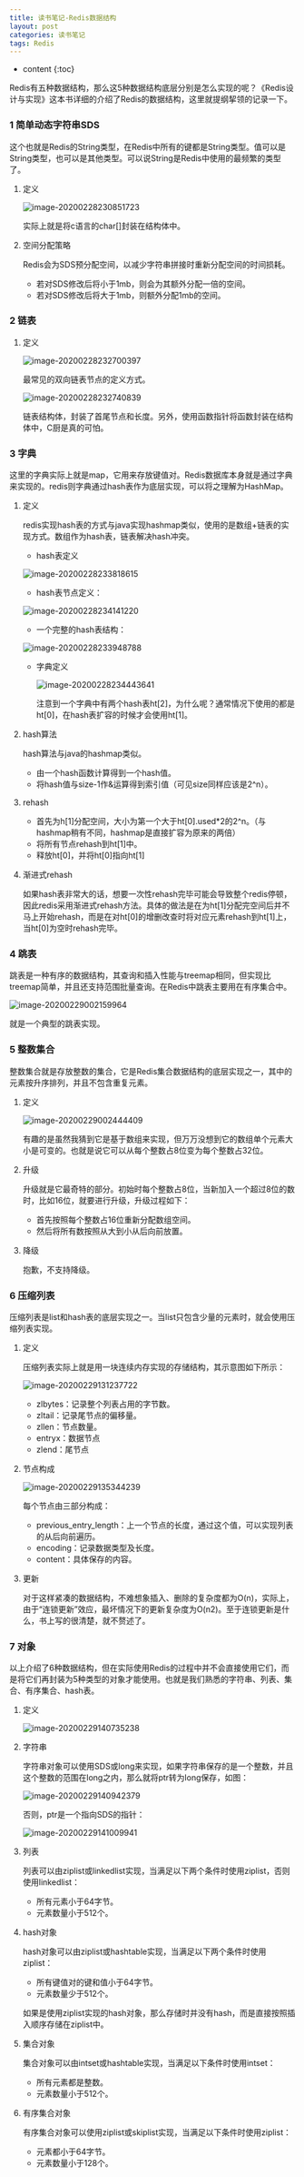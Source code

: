 ```yaml
---
title: 读书笔记-Redis数据结构
layout: post
categories: 读书笔记
tags: Redis
---
```

* content
{:toc}


Redis有五种数据结构，那么这5种数据结构底层分别是怎么实现的呢？《Redis设计与实现》这本书详细的介绍了Redis的数据结构，这里就提纲挈领的记录一下。




### 1 简单动态字符串SDS

这个也就是Redis的String类型，在Redis中所有的键都是String类型。值可以是String类型，也可以是其他类型。可以说String是Redis中使用的最频繁的类型了。

1. 定义

   ![image-20200228230851723](../images/2020-1-8-%E8%AF%BB%E4%B9%A6%E7%AC%94%E8%AE%B0-Redis%E6%95%B0%E6%8D%AE%E7%BB%93%E6%9E%84.assets/image-20200228230851723.png)

   实际上就是将c语言的char[]封装在结构体中。

2. 空间分配策略

   Redis会为SDS预分配空间，以减少字符串拼接时重新分配空间的时间损耗。

   - 若对SDS修改后将小于1mb，则会为其额外分配一倍的空间。
   - 若对SDS修改后将大于1mb，则额外分配1mb的空间。

### 2 链表

1. 定义

   ![image-20200228232700397](../images/2020-1-8-%E8%AF%BB%E4%B9%A6%E7%AC%94%E8%AE%B0-Redis%E6%95%B0%E6%8D%AE%E7%BB%93%E6%9E%84.assets/image-20200228232700397.png)

   最常见的双向链表节点的定义方式。

   ![image-20200228232740839](../images/2020-1-8-%E8%AF%BB%E4%B9%A6%E7%AC%94%E8%AE%B0-Redis%E6%95%B0%E6%8D%AE%E7%BB%93%E6%9E%84.assets/image-20200228232740839.png)

   链表结构体，封装了首尾节点和长度。另外，使用函数指针将函数封装在结构体中，C厨是真的可怕。



### 3 字典

这里的字典实际上就是map，它用来存放键值对。Redis数据库本身就是通过字典来实现的。redis则字典通过hash表作为底层实现，可以将之理解为HashMap。

1. 定义

   redis实现hash表的方式与java实现hashmap类似，使用的是数组+链表的实现方式。数组作为hash表，链表解决hash冲突。

   - hash表定义

   ![image-20200228233818615](../images/2020-1-8-%E8%AF%BB%E4%B9%A6%E7%AC%94%E8%AE%B0-Redis%E6%95%B0%E6%8D%AE%E7%BB%93%E6%9E%84.assets/image-20200228233818615.png)

   - hash表节点定义：

   ![image-20200228234141220](../images/2020-1-8-%E8%AF%BB%E4%B9%A6%E7%AC%94%E8%AE%B0-Redis%E6%95%B0%E6%8D%AE%E7%BB%93%E6%9E%84.assets/image-20200228234141220.png)

   - 一个完整的hash表结构：

   ![image-20200228233948788](../images/2020-1-8-%E8%AF%BB%E4%B9%A6%E7%AC%94%E8%AE%B0-Redis%E6%95%B0%E6%8D%AE%E7%BB%93%E6%9E%84.assets/image-20200228233948788.png)

   - 字典定义

     ![image-20200228234443641](../images/2020-1-8-%E8%AF%BB%E4%B9%A6%E7%AC%94%E8%AE%B0-Redis%E6%95%B0%E6%8D%AE%E7%BB%93%E6%9E%84.assets/image-20200228234443641.png)

     注意到一个字典中有两个hash表ht[2]，为什么呢？通常情况下使用的都是ht[0]，在hash表扩容的时候才会使用ht[1]。

2. hash算法

   hash算法与java的hashmap类似。

   - 由一个hash函数计算得到一个hash值。
   - 将hash值与size-1作&运算得到索引值（可见size同样应该是2^n）。

3. rehash

   - 首先为h[1]分配空间，大小为第一个大于ht[0].used*2的2^n。（与hashmap稍有不同，hashmap是直接扩容为原来的两倍）
   - 将所有节点rehash到ht[1]中。
   - 释放ht[0]，并将ht[0]指向ht[1]

4. 渐进式rehash

   如果hash表非常大的话，想要一次性rehash完毕可能会导致整个redis停顿，因此redis采用渐进式rehash方法。具体的做法是在为ht[1]分配完空间后并不马上开始rehash，而是在对ht[0]的增删改查时将对应元素rehash到ht[1]上，当ht[0]为空时rehash完毕。



### 4 跳表

跳表是一种有序的数据结构，其查询和插入性能与treemap相同，但实现比treemap简单，并且还支持范围批量查询。在Redis中跳表主要用在有序集合中。

![image-20200229002159964](../images/2020-1-8-%E8%AF%BB%E4%B9%A6%E7%AC%94%E8%AE%B0-Redis%E6%95%B0%E6%8D%AE%E7%BB%93%E6%9E%84.assets/image-20200229002159964.png)

就是一个典型的跳表实现。



### 5 整数集合

整数集合就是存放整数的集合，它是Redis集合数据结构的底层实现之一，其中的元素按升序排列，并且不包含重复元素。

1. 定义

   ![image-20200229002444409](../images/2020-1-8-%E8%AF%BB%E4%B9%A6%E7%AC%94%E8%AE%B0-Redis%E6%95%B0%E6%8D%AE%E7%BB%93%E6%9E%84.assets/image-20200229002444409.png)

   有趣的是虽然我猜到它是基于数组来实现，但万万没想到它的数组单个元素大小是可变的。也就是说它可以从每个整数占8位变为每个整数占32位。

2. 升级

   升级就是它最奇特的部分。初始时每个整数占8位，当新加入一个超过8位的数时，比如16位，就要进行升级，升级过程如下：

   - 首先按照每个整数占16位重新分配数组空间。
   - 然后将所有数按照从大到小从后向前放置。

3. 降级

   抱歉，不支持降级。



### 6 压缩列表

压缩列表是list和hash表的底层实现之一。当list只包含少量的元素时，就会使用压缩列表实现。

1. 定义

   压缩列表实际上就是用一块连续内存实现的存储结构，其示意图如下所示：

   ![image-20200229131237722](../images/2020-1-8-%E8%AF%BB%E4%B9%A6%E7%AC%94%E8%AE%B0-Redis%E6%95%B0%E6%8D%AE%E7%BB%93%E6%9E%84.assets/image-20200229131237722.png)

   - zlbytes：记录整个列表占用的字节数。
   - zltail：记录尾节点的偏移量。
   - zllen：节点数量。
   - entryx：数据节点
   - zlend：尾节点

2. 节点构成

   ![image-20200229135344239](../images/2020-1-8-%E8%AF%BB%E4%B9%A6%E7%AC%94%E8%AE%B0-Redis%E6%95%B0%E6%8D%AE%E7%BB%93%E6%9E%84.assets/image-20200229135344239.png)

   每个节点由三部分构成：

   - previous_entry_length：上一个节点的长度，通过这个值，可以实现列表的从后向前遍历。
   - encoding：记录数据类型及长度。
   - content：具体保存的内容。

3. 更新

   对于这样紧凑的数据结构，不难想象插入、删除的复杂度都为O(n)，实际上，由于“连锁更新”效应，最坏情况下的更新复杂度为O(n2)。至于连锁更新是什么，书上写的很清楚，就不赘述了。



### 7 对象

以上介绍了6种数据结构，但在实际使用Redis的过程中并不会直接使用它们，而是将它们再封装为5种类型的对象才能使用。也就是我们熟悉的字符串、列表、集合、有序集合、hash表。

1. 定义

   ![image-20200229140735238](../images/2020-1-8-%E8%AF%BB%E4%B9%A6%E7%AC%94%E8%AE%B0-Redis%E6%95%B0%E6%8D%AE%E7%BB%93%E6%9E%84.assets/image-20200229140735238.png)

2. 字符串

   字符串对象可以使用SDS或long来实现，如果字符串保存的是一个整数，并且这个整数的范围在long之内，那么就将ptr转为long保存，如图：

   ![image-20200229140942379](../images/2020-1-8-%E8%AF%BB%E4%B9%A6%E7%AC%94%E8%AE%B0-Redis%E6%95%B0%E6%8D%AE%E7%BB%93%E6%9E%84.assets/image-20200229140942379.png)

   否则，ptr是一个指向SDS的指针：

   ![image-20200229141009941](../images/2020-1-8-%E8%AF%BB%E4%B9%A6%E7%AC%94%E8%AE%B0-Redis%E6%95%B0%E6%8D%AE%E7%BB%93%E6%9E%84.assets/image-20200229141009941.png)

3. 列表

   列表可以由ziplist或linkedlist实现，当满足以下两个条件时使用ziplist，否则使用linkedlist：

   - 所有元素小于64字节。
   - 元素数量小于512个。

4. hash对象

   hash对象可以由ziplist或hashtable实现，当满足以下两个条件时使用ziplist：

   - 所有键值对的键和值小于64字节。
   - 元素数量少于512个。

   如果是使用ziplist实现的hash对象，那么存储时并没有hash，而是直接按照插入顺序存储在ziplist中。

5. 集合对象

   集合对象可以由intset或hashtable实现，当满足以下条件时使用intset：

   - 所有元素都是整数。
   - 元素数量小于512个。

6. 有序集合对象

   有序集合对象可以使用ziplist或skiplist实现，当满足以下条件时使用ziplist：

   - 元素都小于64字节。
   - 元素数量小于128个。